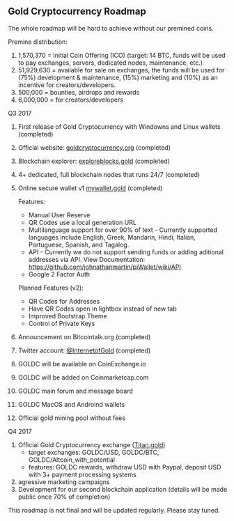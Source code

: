 ## Gold Cryptocurrency Roadmap

The whole roadmap will be hard to achieve without our premined coins.

Premine distribution:
1. 1,570,370 = Initial Coin Offering (ICO) (target: 14 BTC, funds will be used to pay exchanges, servers, dedicated nodes, maintenance, etc.)
2. 51,929,630 = available for sale on exchanges, the funds will be used for (75%) development & maintenance, (15%) marketing and (10%) as an incentive for creators/developers.
3. 500,000 = bounties, airdrops and rewards
4. 6,000,000 = for creators/developers


Q3 2017
1. First release of Gold Cryptocurrency with Windowns and Linux wallets (completed)
2. Official website: [goldcryptocurrency.org](http://goldcryptocurrency.org) (completed)
3. Blockchain explorer: [exploreblocks.gold](http://exploreblocks.gold) (completed)
4. 4+ dedicated, full blockchain nodes that runs 24/7 (completed)
5. Online secure wallet v1 [mywallet.gold](https://mywallet.gold) (completed)
	
	Features:

	- Manual User Reserve
	- QR Codes use a local generation URL
	- Multilanguage support for over 90% of text - Currently supported languages include English, Greek, Mandarin, Hindi, Italian, Portuguese, Spanish, and Tagalog.
	- API - Currently we do not support sending funds or adding aditional addresses via API. View Documentation: https://github.com/johnathanmartin/piWallet/wiki/API
	- Google 2 Factor Auth
	
	Planned Features (v2):

	- QR Codes for Addresses
	- Have QR Codes open in lightbox instead of new tab
	- Improved Bootstrap Theme
	- Control of Private Keys
6. Announcement on Bitcointalk.org (completed)
7. Twitter account: [@InternetofGold](https://twitter.com/InternetofGold) (completed)
8. GOLDC will be available on CoinExchange.io
9. GOLDC will be added on Coinmarketcap.com
10. GOLDC main forum and message board
11. GOLDC MacOS and Androind wallets
12. Official gold mining pool without fees

Q4 2017
1. Official Gold Cryptocurrency exchange ([Titan.gold](http://titan.gold))
	- target exchanges: GOLDC/USD, GOLDC/BTC, GOLDC/Altcoin_with_potential
	- features: GOLDC rewards, withdraw USD with Paypal, deposit USD with 3+ payment processing systems
2. agressive marketing campaigns
3. Development for our second blockchain application (details will be made public once 70% of completion)


This roadmap is not final and  will be updated regularly. Please stay tuned.